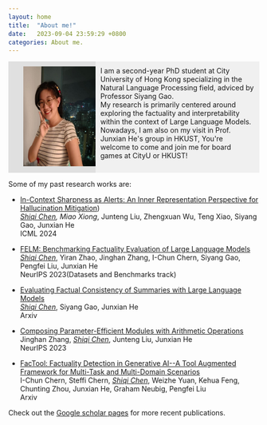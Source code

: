 ```yaml
---
layout: home
title:  "About me!"
date:   2023-09-04 23:59:29 +0800
categories: About me.
---
```


<div style="display: flex;">
  <div style="flex: 1; padding: 10px; background-color: #e0e0e0;">
     <!-- ![](../image/me.jpeg) -->
     <img src="./image/me.jpeg" alt="Your Image" style="width: 200px; height: 200px; margin-left: 20px;">

  </div>
  <div style="flex: 2; padding: 10px; background-color:#f0f0f0 ;">
    I am a second-year PhD student at City University of Hong Kong specializing in the Natural Language Processing field, adviced by Professor Siyang Gao.<br>My research is primarily centered around exploring the factuality and interpretability within the context of Large Language Models.<br> Nowadays, I am also on my visit in Prof. Junxian He's group in HKUST, You're welcome to come and join me for board games at CityU or HKUST!
  </div>
</div>
<!-- I am a second-year PhD student at City University of Hong Kong, specializing in the Natural Language Processing field. My research is primarily centered around exploring the factuality and interpretability within the context of Large Language Models. -->

Some of my past research works are:

* [In-Context Sharpness as Alerts: An Inner Representation Perspective for
Hallucination Mitigation](https://arxiv.org/abs/2403.01548))<br>
  *<u>Shiqi Chen*</u>*, Miao Xiong*, Junteng Liu, Zhengxuan Wu, Teng Xiao, Siyang Gao, Junxian He<br>
  ICML 2024
  
* [FELM: Benchmarking Factuality Evaluation of Large Language Models](https://arxiv.org/abs/2310.00741)<br>
  *<u>Shiqi Chen</u>*, Yiran Zhao, Jinghan Zhang, I-Chun Chern, Siyang Gao, Pengfei Liu, Junxian He<br>
  NeurIPS 2023(Datasets and Benchmarks track)
  
* [Evaluating Factual Consistency of Summaries with Large Language Models](https://arxiv.org/abs/2305.14069)<br>
  *<u>Shiqi Chen</u>*, Siyang Gao, Junxian He<br>
  Arxiv

* [Composing Parameter-Efficient Modules with Arithmetic Operations](https://arxiv.org/abs/2306.14870)<br>
  Jinghan Zhang, *<u>Shiqi Chen</u>*, Junteng Liu, Junxian He<br>
  NeurIPS 2023

* [FacTool: Factuality Detection in Generative AI--A Tool Augmented Framework for Multi-Task and Multi-Domain Scenarios](https://arxiv.org/abs/2307.13528)<br>
  I-Chun Chern, Steffi Chern, *<u>Shiqi Chen</u>*, Weizhe Yuan, Kehua Feng, Chunting Zhou, Junxian He, Graham Neubig, Pengfei Liu<br>
  Arxiv

Check out the [Google scholar pages] for more recent publications.

[Google scholar pages]: https://scholar.google.com/citations?user=4Tg7zOMAAAAJ&hl=zh-CN
